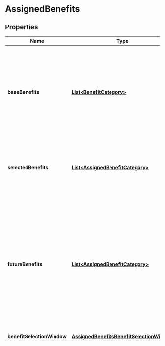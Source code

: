 
# AssignedBenefits

## Properties
Name | Type | Description | Notes
------------ | ------------- | ------------- | -------------
**baseBenefits** | [**List&lt;BenefitCategory&gt;**](BenefitCategory.md) | Array of base, assigned benefits. These are the benefits that are provided to cardholders at no extra cost and are assigned automatically upon registration |  [optional]
**selectedBenefits** | [**List&lt;AssignedBenefitCategory&gt;**](AssignedBenefitCategory.md) | Array of selected, assigned benefits. These are cardholder chosen benefits after registration |  [optional]
**futureBenefits** | [**List&lt;AssignedBenefitCategory&gt;**](AssignedBenefitCategory.md) | Array of upcoming selected benefits. These are the benefits that will be applicable in near future. For example, when they chose benefits during selection window - to be in effective for next year, this list holds those benefits |  [optional]
**benefitSelectionWindow** | [**AssignedBenefitsBenefitSelectionWindow**](AssignedBenefitsBenefitSelectionWindow.md) |  |  [optional]



